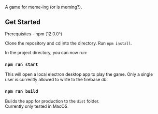 A game for meme-ing (or is meming?).

## Get Started

Prerequisites -
npm (12.0.0^)

Clone the repository and cd into the directory. Run `npm install`.

In the project directory, you can now run:

### `npm run start`

This will open a local electron desktop app to play the game. Only a single user is currently allowed to write to the firebase db.

### `npm run build`

Builds the app for production to the `dist` folder.<br />
Currently only tested in MacOS.
